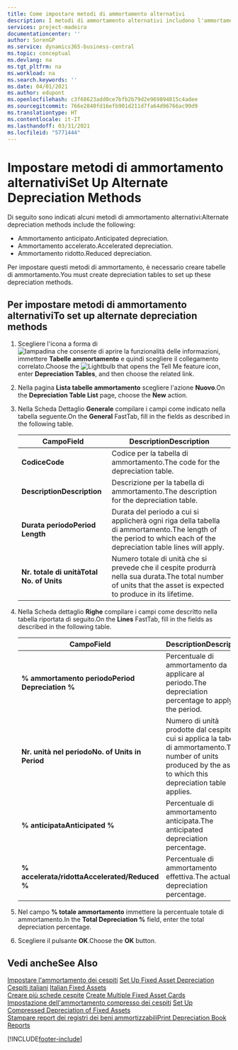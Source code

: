 ```yaml
---
title: Come impostare metodi di ammortamento alternativi
description: I metodi di ammortamento alternativi includono l'ammortamento anticipato, accelerato e ridotto.
services: project-madeira
documentationcenter: ''
author: SorenGP
ms.service: dynamics365-business-central
ms.topic: conceptual
ms.devlang: na
ms.tgt_pltfrm: na
ms.workload: na
ms.search.keywords: ''
ms.date: 04/01/2021
ms.author: edupont
ms.openlocfilehash: c3f68623add0ce7bfb2b79d2e969894815c4adee
ms.sourcegitcommit: 766e2840fd16efb901d211d7fa64d96766ac99d9
ms.translationtype: HT
ms.contentlocale: it-IT
ms.lasthandoff: 03/31/2021
ms.locfileid: "5771444"
---
```

# <a name="set-up-alternate-depreciation-methods"></a><span data-ttu-id="38120-103">Impostare metodi di ammortamento alternativi</span><span class="sxs-lookup"><span data-stu-id="38120-103">Set Up Alternate Depreciation Methods</span></span>
<span data-ttu-id="38120-104">Di seguito sono indicati alcuni metodi di ammortamento alternativi:</span><span class="sxs-lookup"><span data-stu-id="38120-104">Alternate depreciation methods include the following:</span></span>  

- <span data-ttu-id="38120-105">Ammortamento anticipato.</span><span class="sxs-lookup"><span data-stu-id="38120-105">Anticipated depreciation.</span></span>  
- <span data-ttu-id="38120-106">Ammortamento accelerato.</span><span class="sxs-lookup"><span data-stu-id="38120-106">Accelerated depreciation.</span></span>  
- <span data-ttu-id="38120-107">Ammortamento ridotto.</span><span class="sxs-lookup"><span data-stu-id="38120-107">Reduced depreciation.</span></span>  

<span data-ttu-id="38120-108">Per impostare questi metodi di ammortamento, è necessario creare tabelle di ammortamento.</span><span class="sxs-lookup"><span data-stu-id="38120-108">You must create depreciation tables to set up these depreciation methods.</span></span>  

## <a name="to-set-up-alternate-depreciation-methods"></a><span data-ttu-id="38120-109">Per impostare metodi di ammortamento alternativi</span><span class="sxs-lookup"><span data-stu-id="38120-109">To set up alternate depreciation methods</span></span>  

1.  <span data-ttu-id="38120-110">Scegliere l'icona a forma di ![lampadina che consente di aprire la funzionalità delle informazioni](../../media/ui-search/search_small.png "Informazioni sull'operazione che si desidera eseguire"), immettere **Tabelle ammortamento** e quindi scegliere il collegamento correlato.</span><span class="sxs-lookup"><span data-stu-id="38120-110">Choose the ![Lightbulb that opens the Tell Me feature](../../media/ui-search/search_small.png "Tell me what you want to do") icon, enter **Depreciation Tables**, and then choose the related link.</span></span>  
2.  <span data-ttu-id="38120-111">Nella pagina **Lista tabelle ammortamento** scegliere l'azione **Nuovo**.</span><span class="sxs-lookup"><span data-stu-id="38120-111">On the **Depreciation Table List** page, choose the **New** action.</span></span>  
3.  <span data-ttu-id="38120-112">Nella Scheda Dettaglio **Generale** compilare i campi come indicato nella tabella seguente.</span><span class="sxs-lookup"><span data-stu-id="38120-112">On the **General** FastTab, fill in the fields as described in the following table.</span></span>  

    |<span data-ttu-id="38120-113">Campo</span><span class="sxs-lookup"><span data-stu-id="38120-113">Field</span></span>|<span data-ttu-id="38120-114">Description</span><span class="sxs-lookup"><span data-stu-id="38120-114">Description</span></span>|  
    |---------------------------------|---------------------------------------|  
    |<span data-ttu-id="38120-115">**Codice**</span><span class="sxs-lookup"><span data-stu-id="38120-115">**Code**</span></span>|<span data-ttu-id="38120-116">Codice per la tabella di ammortamento.</span><span class="sxs-lookup"><span data-stu-id="38120-116">The code for the depreciation table.</span></span>|  
    |<span data-ttu-id="38120-117">**Description**</span><span class="sxs-lookup"><span data-stu-id="38120-117">**Description**</span></span>|<span data-ttu-id="38120-118">Descrizione per la tabella di ammortamento.</span><span class="sxs-lookup"><span data-stu-id="38120-118">The description for the depreciation table.</span></span>|  
    |<span data-ttu-id="38120-119">**Durata periodo**</span><span class="sxs-lookup"><span data-stu-id="38120-119">**Period Length**</span></span>|<span data-ttu-id="38120-120">Durata del periodo a cui si applicherà ogni riga della tabella di ammortamento.</span><span class="sxs-lookup"><span data-stu-id="38120-120">The length of the period to which each of the depreciation table lines will apply.</span></span>|  
    |<span data-ttu-id="38120-121">**Nr. totale di unità**</span><span class="sxs-lookup"><span data-stu-id="38120-121">**Total No. of Units**</span></span>|<span data-ttu-id="38120-122">Numero totale di unità che si prevede che il cespite produrrà nella sua durata.</span><span class="sxs-lookup"><span data-stu-id="38120-122">The total number of units that the asset is expected to produce in its lifetime.</span></span>|  

4.  <span data-ttu-id="38120-123">Nella Scheda dettaglio **Righe** compilare i campi come descritto nella tabella riportata di seguito.</span><span class="sxs-lookup"><span data-stu-id="38120-123">On the **Lines** FastTab, fill in the fields as described in the following table.</span></span>  

    |<span data-ttu-id="38120-124">Campo</span><span class="sxs-lookup"><span data-stu-id="38120-124">Field</span></span>|<span data-ttu-id="38120-125">Description</span><span class="sxs-lookup"><span data-stu-id="38120-125">Description</span></span>|  
    |---------------------------------|---------------------------------------|  
    |<span data-ttu-id="38120-126">**% ammortamento periodo**</span><span class="sxs-lookup"><span data-stu-id="38120-126">**Period Depreciation %**</span></span>|<span data-ttu-id="38120-127">Percentuale di ammortamento da applicare al periodo.</span><span class="sxs-lookup"><span data-stu-id="38120-127">The depreciation percentage to apply to the period.</span></span>|  
    |<span data-ttu-id="38120-128">**Nr. unità nel periodo**</span><span class="sxs-lookup"><span data-stu-id="38120-128">**No. of Units in Period**</span></span>|<span data-ttu-id="38120-129">Numero di unità prodotte dal cespite a cui si applica la tabella di ammortamento.</span><span class="sxs-lookup"><span data-stu-id="38120-129">The number of units produced by the asset to which this depreciation table applies.</span></span>|  
    |<span data-ttu-id="38120-130">**% anticipata**</span><span class="sxs-lookup"><span data-stu-id="38120-130">**Anticipated %**</span></span>|<span data-ttu-id="38120-131">Percentuale di ammortamento anticipata.</span><span class="sxs-lookup"><span data-stu-id="38120-131">The anticipated depreciation percentage.</span></span>|  
    |<span data-ttu-id="38120-132">**% accelerata/ridotta**</span><span class="sxs-lookup"><span data-stu-id="38120-132">**Accelerated/Reduced %**</span></span>|<span data-ttu-id="38120-133">Percentuale di ammortamento effettiva.</span><span class="sxs-lookup"><span data-stu-id="38120-133">The actual depreciation percentage.</span></span>|  

5.  <span data-ttu-id="38120-134">Nel campo **% totale ammortamento** immettere la percentuale totale di ammortamento.</span><span class="sxs-lookup"><span data-stu-id="38120-134">In the **Total Depreciation %** field, enter the total depreciation percentage.</span></span>  
6.  <span data-ttu-id="38120-135">Scegliere il pulsante **OK**.</span><span class="sxs-lookup"><span data-stu-id="38120-135">Choose the **OK** button.</span></span>  

## <a name="see-also"></a><span data-ttu-id="38120-136">Vedi anche</span><span class="sxs-lookup"><span data-stu-id="38120-136">See Also</span></span>  
 <span data-ttu-id="38120-137">[Impostare l'ammortamento dei cespiti](../../fa-how-setup-depreciation.md) </span><span class="sxs-lookup"><span data-stu-id="38120-137">[Set Up Fixed Asset Depreciation](../../fa-how-setup-depreciation.md) </span></span>  
 <span data-ttu-id="38120-138">[Cespiti italiani](italian-fixed-assets.md) </span><span class="sxs-lookup"><span data-stu-id="38120-138">[Italian Fixed Assets](italian-fixed-assets.md) </span></span>  
 <span data-ttu-id="38120-139">[Creare più schede cespite](how-to-create-multiple-fixed-asset-cards.md) </span><span class="sxs-lookup"><span data-stu-id="38120-139">[Create Multiple Fixed Asset Cards](how-to-create-multiple-fixed-asset-cards.md) </span></span>  
 <span data-ttu-id="38120-140">[Impostazione dell'ammortamento compresso dei cespiti](how-to-set-up-compressed-depreciation-of-fixed-assets.md) </span><span class="sxs-lookup"><span data-stu-id="38120-140">[Set Up Compressed Depreciation of Fixed Assets](how-to-set-up-compressed-depreciation-of-fixed-assets.md) </span></span>  
 [<span data-ttu-id="38120-141">Stampare report dei registri dei beni ammortizzabili</span><span class="sxs-lookup"><span data-stu-id="38120-141">Print Depreciation Book Reports</span></span>](how-to-print-depreciation-book-reports.md)


[!INCLUDE[footer-include](../../includes/footer-banner.md)]